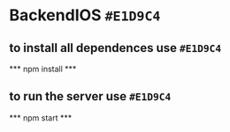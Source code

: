 # BackendIOS `#E1D9C4`
## to install all dependences use `#E1D9C4`
 *** npm install ***
## to run the server use `#E1D9C4`

 *** npm start ***